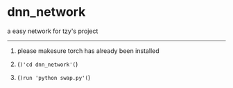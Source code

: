 # dnn_network
a easy network for tzy's project 
***
1. please makesure torch has already been installed


2. (```)'cd dnn_network'(```) 
3. (```)run 'python swap.py'(```)
